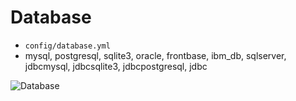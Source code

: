 # Database
- `config/database.yml`
- mysql, postgresql, sqlite3, oracle, frontbase, ibm_db, sqlserver, jdbcmysql, jdbcsqlite3, jdbcpostgresql, jdbc

![Database](https://i.imgur.com/Nm2eU3C.png)